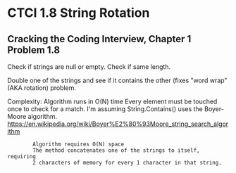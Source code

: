 # CTCI 1.8 String Rotation
## Cracking the Coding Interview, Chapter 1 Problem 1.8

Check if strings are null or empty. Check if same length.

Double one of the strings and see if it contains the other (fixes 
"word wrap" (AKA rotation) problem.
 
Complexity: Algorithm runs in O(N) time
            Every element must be touched once to check for a match.
            I'm assuming String.Contains() uses the Boyer-Moore algorithm.
            https://en.wikipedia.org/wiki/Boyer%E2%80%93Moore_string_search_algorithm

            Algorithm requires O(N) space
            The method concatenates one of the strings to itself, requiring
            2 characters of memory for every 1 character in that string.        
